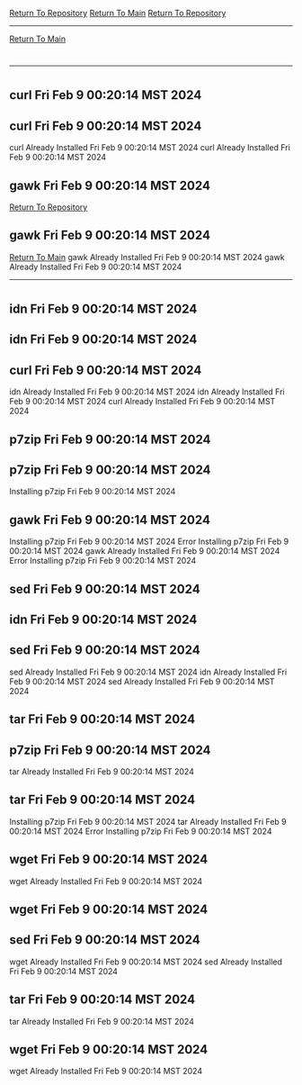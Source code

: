 [Return To Repository](https://github.com/DigitalWarrior/piholeparser/)
[Return To Main](https://github.com/DigitalWarrior/piholeparser/blob/master/RecentRunLogs/Mainlog.md)
[Return To Repository](https://github.com/DigitalWarrior/piholeparser/)
____________________________________
[Return To Main](https://github.com/DigitalWarrior/piholeparser/blob/master/RecentRunLogs/Mainlog.md)
# 
____________________________________
# 
## curl Fri Feb  9 00:20:14 MST 2024
## curl Fri Feb  9 00:20:14 MST 2024
curl Already Installed Fri Feb  9 00:20:14 MST 2024
curl Already Installed Fri Feb  9 00:20:14 MST 2024
## gawk Fri Feb  9 00:20:14 MST 2024
[Return To Repository](https://github.com/DigitalWarrior/piholeparser/)
## gawk Fri Feb  9 00:20:14 MST 2024
[Return To Main](https://github.com/DigitalWarrior/piholeparser/blob/master/RecentRunLogs/Mainlog.md)
gawk Already Installed Fri Feb  9 00:20:14 MST 2024
gawk Already Installed Fri Feb  9 00:20:14 MST 2024
____________________________________
# 
## idn Fri Feb  9 00:20:14 MST 2024
## idn Fri Feb  9 00:20:14 MST 2024
## curl Fri Feb  9 00:20:14 MST 2024
idn Already Installed Fri Feb  9 00:20:14 MST 2024
idn Already Installed Fri Feb  9 00:20:14 MST 2024
curl Already Installed Fri Feb  9 00:20:14 MST 2024
## p7zip Fri Feb  9 00:20:14 MST 2024
## p7zip Fri Feb  9 00:20:14 MST 2024
Installing p7zip Fri Feb  9 00:20:14 MST 2024
## gawk Fri Feb  9 00:20:14 MST 2024
Installing p7zip Fri Feb  9 00:20:14 MST 2024
Error Installing p7zip Fri Feb  9 00:20:14 MST 2024
gawk Already Installed Fri Feb  9 00:20:14 MST 2024
Error Installing p7zip Fri Feb  9 00:20:14 MST 2024
## sed Fri Feb  9 00:20:14 MST 2024
## idn Fri Feb  9 00:20:14 MST 2024
## sed Fri Feb  9 00:20:14 MST 2024
sed Already Installed Fri Feb  9 00:20:14 MST 2024
idn Already Installed Fri Feb  9 00:20:14 MST 2024
sed Already Installed Fri Feb  9 00:20:14 MST 2024
## tar Fri Feb  9 00:20:14 MST 2024
## p7zip Fri Feb  9 00:20:14 MST 2024
tar Already Installed Fri Feb  9 00:20:14 MST 2024
## tar Fri Feb  9 00:20:14 MST 2024
Installing p7zip Fri Feb  9 00:20:14 MST 2024
tar Already Installed Fri Feb  9 00:20:14 MST 2024
Error Installing p7zip Fri Feb  9 00:20:14 MST 2024
## wget Fri Feb  9 00:20:14 MST 2024
wget Already Installed Fri Feb  9 00:20:14 MST 2024
## wget Fri Feb  9 00:20:14 MST 2024
## sed Fri Feb  9 00:20:14 MST 2024
wget Already Installed Fri Feb  9 00:20:14 MST 2024
sed Already Installed Fri Feb  9 00:20:14 MST 2024
## tar Fri Feb  9 00:20:14 MST 2024
tar Already Installed Fri Feb  9 00:20:14 MST 2024
## wget Fri Feb  9 00:20:14 MST 2024
wget Already Installed Fri Feb  9 00:20:14 MST 2024
